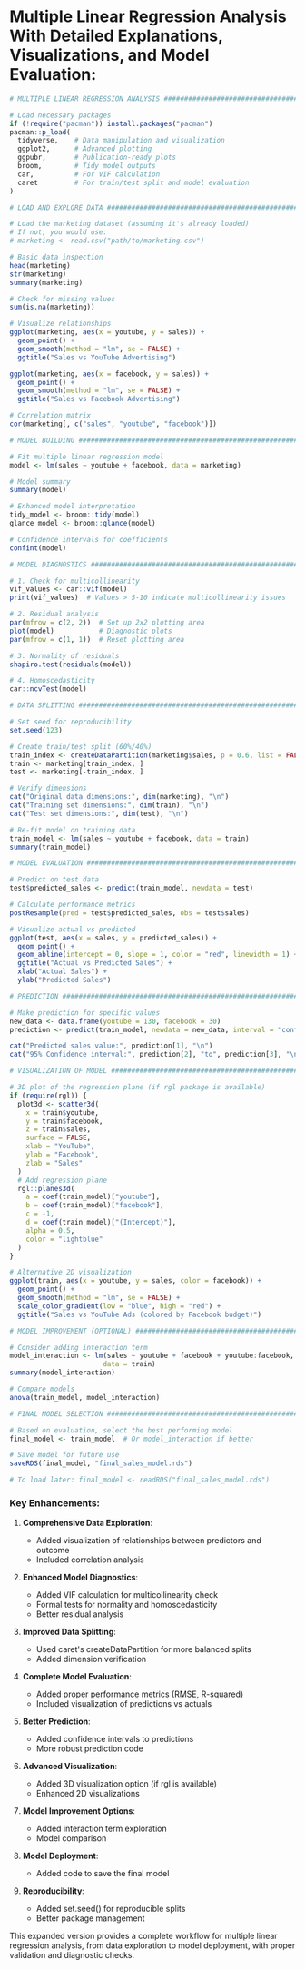 # Multiple Linear Regression Analysis With Detailed Explanations, Visualizations, and Model Evaluation:

```R
# MULTIPLE LINEAR REGRESSION ANALYSIS #########################################

# Load necessary packages
if (!require("pacman")) install.packages("pacman")
pacman::p_load(
  tidyverse,    # Data manipulation and visualization
  ggplot2,      # Advanced plotting
  ggpubr,       # Publication-ready plots
  broom,        # Tidy model outputs
  car,          # For VIF calculation
  caret         # For train/test split and model evaluation
)

# LOAD AND EXPLORE DATA ######################################################

# Load the marketing dataset (assuming it's already loaded)
# If not, you would use:
# marketing <- read.csv("path/to/marketing.csv")

# Basic data inspection
head(marketing)
str(marketing)
summary(marketing)

# Check for missing values
sum(is.na(marketing))

# Visualize relationships
ggplot(marketing, aes(x = youtube, y = sales)) + 
  geom_point() + 
  geom_smooth(method = "lm", se = FALSE) +
  ggtitle("Sales vs YouTube Advertising")

ggplot(marketing, aes(x = facebook, y = sales)) + 
  geom_point() + 
  geom_smooth(method = "lm", se = FALSE) +
  ggtitle("Sales vs Facebook Advertising")

# Correlation matrix
cor(marketing[, c("sales", "youtube", "facebook")])

# MODEL BUILDING #############################################################

# Fit multiple linear regression model
model <- lm(sales ~ youtube + facebook, data = marketing)

# Model summary
summary(model)

# Enhanced model interpretation
tidy_model <- broom::tidy(model)
glance_model <- broom::glance(model)

# Confidence intervals for coefficients
confint(model)

# MODEL DIAGNOSTICS ##########################################################

# 1. Check for multicollinearity
vif_values <- car::vif(model)
print(vif_values)  # Values > 5-10 indicate multicollinearity issues

# 2. Residual analysis
par(mfrow = c(2, 2))  # Set up 2x2 plotting area
plot(model)           # Diagnostic plots
par(mfrow = c(1, 1))  # Reset plotting area

# 3. Normality of residuals
shapiro.test(residuals(model))

# 4. Homoscedasticity
car::ncvTest(model)

# DATA SPLITTING #############################################################

# Set seed for reproducibility
set.seed(123)

# Create train/test split (60%/40%)
train_index <- createDataPartition(marketing$sales, p = 0.6, list = FALSE)
train <- marketing[train_index, ]
test <- marketing[-train_index, ]

# Verify dimensions
cat("Original data dimensions:", dim(marketing), "\n")
cat("Training set dimensions:", dim(train), "\n")
cat("Test set dimensions:", dim(test), "\n")

# Re-fit model on training data
train_model <- lm(sales ~ youtube + facebook, data = train)
summary(train_model)

# MODEL EVALUATION ###########################################################

# Predict on test data
test$predicted_sales <- predict(train_model, newdata = test)

# Calculate performance metrics
postResample(pred = test$predicted_sales, obs = test$sales)

# Visualize actual vs predicted
ggplot(test, aes(x = sales, y = predicted_sales)) +
  geom_point() +
  geom_abline(intercept = 0, slope = 1, color = "red", linewidth = 1) +
  ggtitle("Actual vs Predicted Sales") +
  xlab("Actual Sales") +
  ylab("Predicted Sales")

# PREDICTION #################################################################

# Make prediction for specific values
new_data <- data.frame(youtube = 130, facebook = 30)
prediction <- predict(train_model, newdata = new_data, interval = "confidence")

cat("Predicted sales value:", prediction[1], "\n")
cat("95% Confidence interval:", prediction[2], "to", prediction[3], "\n")

# VISUALIZATION OF MODEL #####################################################

# 3D plot of the regression plane (if rgl package is available)
if (require(rgl)) {
  plot3d <- scatter3d(
    x = train$youtube, 
    y = train$facebook, 
    z = train$sales,
    surface = FALSE,
    xlab = "YouTube", 
    ylab = "Facebook", 
    zlab = "Sales"
  )
  # Add regression plane
  rgl::planes3d(
    a = coef(train_model)["youtube"],
    b = coef(train_model)["facebook"],
    c = -1,
    d = coef(train_model)["(Intercept)"],
    alpha = 0.5,
    color = "lightblue"
  )
}

# Alternative 2D visualization
ggplot(train, aes(x = youtube, y = sales, color = facebook)) +
  geom_point() +
  geom_smooth(method = "lm", se = FALSE) +
  scale_color_gradient(low = "blue", high = "red") +
  ggtitle("Sales vs YouTube Ads (colored by Facebook budget)")

# MODEL IMPROVEMENT (OPTIONAL) ###############################################

# Consider adding interaction term
model_interaction <- lm(sales ~ youtube + facebook + youtube:facebook, 
                       data = train)
summary(model_interaction)

# Compare models
anova(train_model, model_interaction)

# FINAL MODEL SELECTION ######################################################

# Based on evaluation, select the best performing model
final_model <- train_model  # Or model_interaction if better

# Save model for future use
saveRDS(final_model, "final_sales_model.rds")

# To load later: final_model <- readRDS("final_sales_model.rds")
```

### Key Enhancements:

1. **Comprehensive Data Exploration**:
   - Added visualization of relationships between predictors and outcome
   - Included correlation analysis

2. **Enhanced Model Diagnostics**:
   - Added VIF calculation for multicollinearity check
   - Formal tests for normality and homoscedasticity
   - Better residual analysis

3. **Improved Data Splitting**:
   - Used caret's createDataPartition for more balanced splits
   - Added dimension verification

4. **Complete Model Evaluation**:
   - Added proper performance metrics (RMSE, R-squared)
   - Included visualization of predictions vs actuals

5. **Better Prediction**:
   - Added confidence intervals to predictions
   - More robust prediction code

6. **Advanced Visualization**:
   - Added 3D visualization option (if rgl is available)
   - Enhanced 2D visualizations

7. **Model Improvement Options**:
   - Added interaction term exploration
   - Model comparison

8. **Model Deployment**:
   - Added code to save the final model

9. **Reproducibility**:
   - Added set.seed() for reproducible splits
   - Better package management

This expanded version provides a complete workflow for multiple linear regression analysis, from data exploration to model deployment, with proper validation and diagnostic checks.

